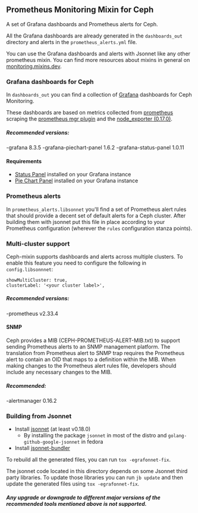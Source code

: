 ## Prometheus Monitoring Mixin for Ceph
A set of Grafana dashboards and Prometheus alerts for Ceph.

All the Grafana dashboards are already generated in the `dashboards_out`
directory and alerts in the `prometheus_alerts.yml` file.

You can use the Grafana dashboards and alerts with Jsonnet like any other
prometheus mixin. You can find more resources about mixins in general on
[monitoring.mixins.dev](https://monitoring.mixins.dev/).

### Grafana dashboards for Ceph
In `dashboards_out` you can find a collection of
[Grafana](https://grafana.com/grafana) dashboards for Ceph Monitoring.

These dashboards are based on metrics collected
from [prometheus](https://prometheus.io/) scraping the [prometheus mgr
plugin](http://docs.ceph.com/en/latest/mgr/prometheus/) and the
[node_exporter (0.17.0)](https://github.com/prometheus/node_exporter).


##### Recommended versions: 
-grafana 8.3.5
    -grafana-piechart-panel 1.6.2
    -grafana-status-panel 1.0.11

#### Requirements

- [Status Panel](https://grafana.com/plugins/vonage-status-panel) installed on
 your Grafana instance
- [Pie Chart Panel](https://grafana.com/grafana/plugins/grafana-piechart-panel/)
 installed on your Grafana instance


### Prometheus alerts
In `prometheus_alerts.libsonnet` you'll find a set of Prometheus
alert rules that should provide a decent set of default alerts for a
Ceph cluster. After building them with jsonnet put this file in place according to your Prometheus
configuration (wherever the `rules` configuration stanza points).

### Multi-cluster support
Ceph-mixin supports dashboards and alerts across multiple clusters. 
To enable this feature you need to configure the following in `config.libsonnnet`:

```
showMultiCluster: true,
clusterLabel: '<your cluster label>',
```

##### Recommended versions: 
-prometheus v2.33.4

#### SNMP
Ceph provides a MIB (CEPH-PROMETHEUS-ALERT-MIB.txt) to support sending
Prometheus alerts to an SNMP management platform. The translation from
Prometheus alert to SNMP trap requires the Prometheus alert to contain an OID
that maps to a definition within the MIB. When making changes to the Prometheus
alert rules file, developers should include any necessary changes to the MIB.


##### Recommended: 
-alertmanager 0.16.2

### Building from Jsonnet

- Install [jsonnet](https://jsonnet.org/) (at least v0.18.0)
    - By installing the package `jsonnet` in most of the distro and
      `golang-github-google-jsonnet` in fedora
- Install [jsonnet-bundler](https://github.com/jsonnet-bundler/jsonnet-bundler)

To rebuild all the generated files, you can run `tox -egrafonnet-fix`.

The jsonnet code located in this directory depends on some Jsonnet third party
libraries. To update those libraries you can run `jb update` and then update
the generated files using `tox -egrafonnet-fix`.

##### Any upgrade or downgrade to different major versions of the recommended tools mentioned above is not supported.
